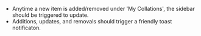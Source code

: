 - Anytime a new item is added/removed under 'My Collations', the sidebar should be triggered to update.
- Additions, updates, and removals should trigger a friendly toast notificaton.